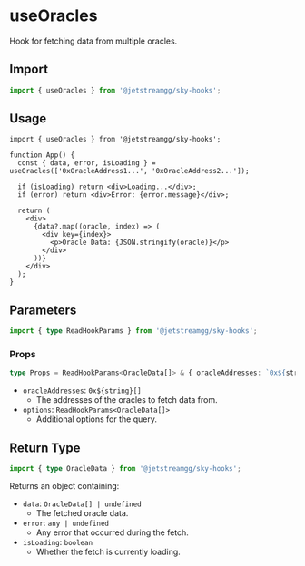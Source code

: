 # useOracles

Hook for fetching data from multiple oracles.

## Import

```ts
import { useOracles } from '@jetstreamgg/sky-hooks';
```

## Usage

```tsx
import { useOracles } from '@jetstreamgg/sky-hooks';

function App() {
  const { data, error, isLoading } = useOracles(['0xOracleAddress1...', '0xOracleAddress2...']);

  if (isLoading) return <div>Loading...</div>;
  if (error) return <div>Error: {error.message}</div>;

  return (
    <div>
      {data?.map((oracle, index) => (
        <div key={index}>
          <p>Oracle Data: {JSON.stringify(oracle)}</p>
        </div>
      ))}
    </div>
  );
}
```

## Parameters

```ts
import { type ReadHookParams } from '@jetstreamgg/sky-hooks';
```

### Props

```ts
type Props = ReadHookParams<OracleData[]> & { oracleAddresses: `0x${string}`[] };
```

- `oracleAddresses`: `0x${string}[]`
  - The addresses of the oracles to fetch data from.
- `options`: `ReadHookParams<OracleData[]>`
  - Additional options for the query.

## Return Type

```ts
import { type OracleData } from '@jetstreamgg/sky-hooks';
```

Returns an object containing:

- `data`: `OracleData[] | undefined`
  - The fetched oracle data.
- `error`: `any | undefined`
  - Any error that occurred during the fetch.
- `isLoading`: `boolean`
  - Whether the fetch is currently loading.

